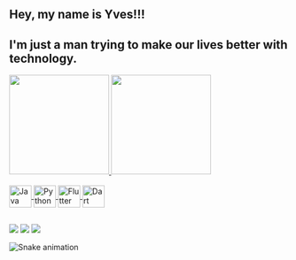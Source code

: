 ## Hey, my name is Yves!!!
## I'm just a man trying to make our lives better with technology.

 <div>
  <a href="https://github.com/yves-oliveira">
  <img height="180em" src="https://github-readme-stats.vercel.app/api?username=yves-oliveira&show_icons=true&theme=vue-dark&include_all_commits=true&count_private=true"/>
  <img height="180em" src="https://github-readme-stats.vercel.app/api/top-langs/?username=yves-oliveira&layout=compact&langs_count=7&theme=vue-dark&langs_count=8&hide=CMake,Shell"/>
</div>
 
<div style="display: inline_block"><br>
   <img align="center" alt="Java" height="40" width="40" src="https://img.icons8.com/color/48/000000/java-coffee-cup-logo--v1.png"/>
   <img align="center" alt="Python" height="40" width="40" src="https://img.icons8.com/color/48/000000/python--v2.png"/>
   <img align="center" alt="Flutter" height="40" width="40" src="https://img.icons8.com/fluency/48/000000/flutter.png"/>
   <img align="center" alt="Dart" height="40" width="40" src="https://img.icons8.com/color/480/000000/dart.png"/>
  
</div>
  
  ##
 
<div> 
  <a href="https://www.linkedin.com/in/yvesdeoliveira/" target="_blank"><img src="https://img.shields.io/badge/-LinkedIn-%230077B5?style=for-the-badge&logo=linkedin&logoColor=white" target="_blank"></a> 
  <a href = "mailto:contact@yvesoliveira.com"><img src="https://img.shields.io/badge/-Gmail-%23333?style=for-the-badge&logo=gmail&logoColor=white" target="_blank"></a>
  <a href="https://instagram.com/yves.oliveira" target="_blank"><img src="https://img.shields.io/badge/-Instagram-%23E4405F?style=for-the-badge&logo=instagram&logoColor=white" target="_blank"></a>
 
  ![Snake animation](https://github.com/yves-oliveira/yves-oliveira/blob/output/github-contribution-grid-snake.svg)
 
</div>

